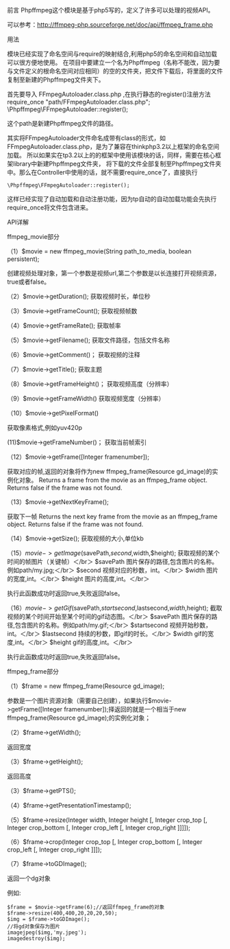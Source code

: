 前言
Phpffmpeg这个模块是基于php5写的，定义了许多可以处理的视频API。

可以参考：http://ffmpeg-php.sourceforge.net/doc/api/ffmpeg_frame.php

用法

模块已经实现了命名空间与require的映射结合,利用php5的命名空间和自动加载可以很方便地使用。
在项目中要建立一个名为Phpffmpeg（名称不能改，因为要与文件定义的根命名空间对应相同）的空的文件夹，把文件下载后，将里面的文件复制至新建的Phpffmpeg文件夹下。

首先要导入 FFmpegAutoloader.class.php ,在执行静态的register()注册方法
	require_once "path/FFmpegAutoloader.class.php";
	\Phpffmpeg\FFmpegAutoloader::register();

这个path是新建Phpffmpeg文件的路径。

其实将FFmpegAutoloader文件命名成带有class的形式，如FFmpegAutoloader.class.php，是为了兼容在thinkphp3.2以上框架的命名空间加载。
所以如果实在tp3.2以上的的框架中使用该模块的话，同样，需要在核心框架library中新建Phpffmpeg文件夹，
将下载的文件全部复制至Phpffmpeg文件夹中。那么在Controller中使用的话，就不需要require_once了，直接执行

	\Phpffmpeg\FFmpegAutoloader::register();

这样已经实现了自动加载和自动注册功能，因为tp自动的自动加载功能会先执行require_once将文件包含进来。

API详解

ffmpeg_movie部分

（1）$movie = new ffmpeg_movie(String path_to_media, boolean persistent);

创建视频处理对象，第一个参数是视频url,第二个参数是以长连接打开视频资源，true或者false。

（2）$movie->getDuration();
获取视频时长，单位秒

（3）$movie->getFrameCount();
获取视频帧数

（4）$movie->getFrameRate();
获取帧率

（5）$movie->getFilename();
获取文件路径，包括文件名称

（6）$movie->getComment()；
获取视频的注释

（7）$movie->getTitle();
获取主题

（8）$movie->getFrameHeight()；
获取视频高度（分辨率）

（9）$movie->getFrameWidth()
获取视频宽度（分辨率）

（10）$movie->getPixelFormat()

获取像素格式,例如yuv420p

(11)$movie->getFrameNumber()；
获取当前帧索引

（12）$movie->getFrame([Integer framenumber]);

获取对应的帧,返回的对象将作为new ffmpeg_frame(Resource gd_image)的实例化对象。
Returns a frame from the movie as an ffmpeg_frame object. Returns false if the frame was not found. 

（13）$movie->getNextKeyFrame();

获取下一帧
Returns the next key frame from the movie as an ffmpeg_frame object. Returns false if the frame was not found. 

（14）$movie->getSize();
获取视频的大小,单位kb

（15）$movie->getImage($savePath,$second,$width,$height);
获取视频的某个时间的帧图片（关键帧）＜/br＞
$savePath 图片保存的路径,包含图片的名称。例如path/my.jpg;＜/br＞
$second 视频对应的秒数，int。＜/br＞
$width  图片的宽度,int。＜/br＞
$height 图片的高度,int。＜/br＞

执行此函数成功时返回true,失败返回false。

（16）$movie->getGif($savePath,$startsecond,$lastsecond,$width,$height);
截取视频的某个时间开始至某个时间的gif动态图。＜/br＞
$savePath 图片保存的路径,包含图片的名称。例如path/my.gif;＜/br＞
$startsecond 视频开始秒数，int。＜/br＞
$lastsecond 持续的秒数，即gif的时长。＜/br＞
$width  gif的宽度,int。＜/br＞
$height gif的高度,int。＜/br＞

执行此函数成功时返回true,失败返回false。



ffmpeg_frame部分

（1）$frame = new ffmpeg_frame(Resource gd_image);

参数是一个图片资源对象（需要自己创建），如果执行$movie->getFrame([Integer framenumber]);择返回的就是一个相当于new ffmpeg_frame(Resource gd_image);的实例化对象；

（2）$frame->getWidth(); 	

返回宽度

（3）$frame->getHeight();

返回高度

（3）$frame->getPTS();

（4）$frame->getPresentationTimestamp();

（5）$frame->resize(Integer width, Integer height [, Integer crop_top [, Integer crop_bottom [, Integer crop_left [, Integer crop_right ]]]]);

（6）$frame->crop(Integer crop_top [, Integer crop_bottom [, Integer crop_left [, Integer crop_right ]]]);

（7）$frame->toGDImage();

返回一个dg对象

例如:

	$frame = $movie->getFrame(6);//返回ffmpeg_frame的对象
	$frame->resize(400,400,20,20,20,50);
	$img = $frame->toGDImage();
	//将gd对象保存为图片
	imagejpeg($img,'my.jpeg');
	imagedestroy($img); 










